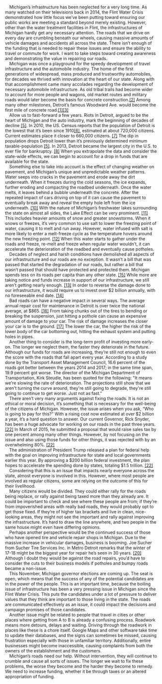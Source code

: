 &emsp;Michigan’s infrastructure has been neglected for a very long time. As many watched on their televisions back in 2014, the Flint Water Crisis demonstrated how little focus we’ve been putting toward ensuring our public works are meeting a standard beyond merely existing. However, other than the water treatment facilities in Flint, the infrastructures of Michigan hardly get any necessary attention. The roads that we drive on every day are crumbling beneath our wheels, causing massive amounts of vehicle damages and accidents all across the state. There isn’t enough of the funding that is needed to repair these issues and ensure the ability to travel or commute for work. I want to take steps toward creating awareness and demonstrating the value in repairing our roads.
<br>&emsp;Michigan was once a playground for the speedy development of travel infrastructure and the automobile industry. The home of the first generations of widespread, mass produced and trustworthy automobiles, for decades we thrived with innovation at the heart of our state. Along with that accomplishment came many accolades regarding the development of necessary automobile infrastructure. As old tribal trails had become wider to account for more people and wagons, old market routes and military roads would later become the basis for concrete construction.<a href="http://www.michiganhighways.org/history.html">[2]</a>  Among many other milestones, Detroit’s famous Woodward Ave. would become the first mile of concrete road.<a href="http://www.michiganhighways.org/historical_overview.html">[1]</a><a href="http://explorer.acpa.org/explorer/places/united-states/michigan/detroit/street/first-mile-of-concrete-pavement-woodward-avenue-detroit-mi/">[3]</a> 
<br>&emsp;Allow us to fast-forward a few years. Riots in Detroit, argued to be the heart of Michigan and the auto industry, mark the beginning of decades of decline <a href="https://www.history.com/this-day-in-history/the-12th-street-riot">[5]</a>. In 2010, the US. Census reports that the population of Detroit is the lowest that it’s been since 1910<a href="https://www.nytimes.com/2011/03/23/us/23detroit.html">[6]</a>, estimated at about 720,000 citizens. Current estimates place it closer to 660,000 citizens. <a href="http://usapopulation2018.com/population-of-detroit-2018.html">[7]</a> The dip in population drops Detroit lower than it’s previously determined minimum taxable-population <a href="https://www.history.com/this-day-in-history/the-12th-street-riot">[5]</a>. In 2013, Detroit became the largest city in the U.S. to ever file for bankruptcy. <a href="https://www.cbsnews.com/news/detroit-files-for-bankruptcy/">[8]</a> When you extrapolate the data and consider the state-wide effects, we can begin to account for a drop in funds that are available for the state.
<br>&emsp;Something else to take into account is the effect of changing weather on pavement, and Michigan’s unique and unpredictable weather patterns. Water seeps into cracks in the pavement and erode away the dirt underneath. When it freezes during the cold seasons, the ice expands, further eroding and compacting the roadbed underneath. Once the water melts, it leaves behind a bubble underneath the concrete. After the repeated impact of cars driving on top of it can cause the pavement to eventually break away and reveal the empty hole left from the ice underneath. <a href="https://www.clickondetroit.com/news/why-michigan-is-so-prone-to-potholes-and-why-repairs-seem-ineffective">[10]</a> With the nature of Michigan’s freshwater lakes surrounding the state on almost all sides, the Lake Effect can be very prominent. <a href="http://www.miseagrant.umich.edu/lessons/lessons/by-broad-concept/earth-science/lake-effect-snow/">[11]</a> This includes heavier amounts of snow and greater snowstorms. When it snows or freezes, it’s very common to use salt to lower the freezing point of water, causing it to melt and run away. However, water infused with salt is more likely to enter a melt-freeze cycle as the temperature hovers around the new freezing point. <a href="https://www.uniquepavingmaterials.com/road-salt-cause-potholes-road-deterioration/">[12]</a> When this water starts to gather under the roads and freeze, re-melt and freeze when regular water wouldn’t, it can accelerate the deterioration of the roadbed and eventually cause potholes.
<br>&emsp;Decades of neglect and harsh conditions have demolished all aspects of our infrastructure and our roads are no exception. It wasn’t a bill that was passed that started the degradation of our roads, but rather a bill that wasn’t passed that should have protected and protected them. Michigan spends less on its roads per capita than any other state. <a href="https://www.freep.com/story/news/local/michigan/2015/03/28/michigan-roads-rate-poorly/70608358/">[15]</a> While more are taking notice and funds increase in support of our infrastructure, we still aren’t getting nearly enough. <a href="http://www.michiganradio.org/post/unless-lawmakers-grow-michigans-roads-will-only-get-worse">[13]</a> In order to reverse the damage done to our infrastructure, it would require us to invest over $2 billion annually, with no foreseeable end date. <a href="https://www.bridgemi.com/special-report/michigan-needs-4b-more-year-infrastructure-how-pay-it">[14]</a>
<br>&emsp;Bad roads can have a negative impact in several ways. The average annual repair cost for maintenance in Detroit is over twice the national average, at $865. <a href="https://www.crainsdetroit.com/article/20180225/news/653811/the-price-of-potholes-bad-roads-good-news-for-tire-shops-but-millstone">[16]</a> From taking chunks out of the tires to bending or breaking the suspension, just hitting a pothole can cause an expensive amount of damage to your car. The risk of damage increases the closer your car is to the ground. <a href="https://www.yourmechanic.com/article/5-car-parts-potholes-can-damage-by-alex-leanse">[17]</a> The lower the car, the higher the risk of the lower body of the car bottoming out, hitting the exhaust system and putting holes in pipes.
<br>&emsp;Another thing to consider is the long-term profit of investing more early-on. The longer we neglect them, the faster they deteriorate in the future. Although our funds for roads are increasing, they’re still not enough to even the score with the roads that fall apart every year. According to a study done by the Transport Asset Management Council, 16.6 percent of the roads got better between the years 2014 and 2017; in the same time span, 19.9 percent got worse. The director of the Michigan Department of Transportation, Kirk Steudle, has been quoted for the following: "It means we're slowing the rate of deterioration. The projections still show that we aren't turning the curve around, they're still going to degrade, they're still going to continue to get worse. Just not as fast.”
<br>&emsp;There aren’t very many arguments against fixing the roads. It is not an ethical or moral decision, it’s something that is necessary for the well-being of the citizens of Michigan. However, the issue arises when you ask, “Who is going to pay for this?” With a rising cost now estimated at over $2 billion a year, it’s a hard question to answer. Our current Governor, Rick Snyder, has been a huge advocate for working on our roads in the past three years. <a href="https://www.mlive.com/news/index.ssf/2018/06/michigan_beyond_infrastructure_2.html">[22]</a> In March of 2015, he submitted a proposal that would raise sales tax by one percent among many other things. However, by not focusing on the issue and also using those funds for other things, it was rejected with by an overwhelming 80%. <a href="https://www.mlive.com/news/index.ssf/2018/06/michigan_beyond_infrastructure_2.html">[22]</a> 
<br>&emsp;The administration of President Trump released a plan for federal help with the goal on improving infrastructure for state and local governments earlier this year. By approving a $200 billion federal investment, the plan hopes to accelerate the spending done by states, totaling $1.5 trillion. <a href="https://www.mlive.com/news/index.ssf/2018/06/michigan_beyond_infrastructure_2.html">[22]</a>
<br>&emsp;Considering that this is an issue that impacts nearly everyone across the state, almost everyone is involved in this. However, where most people are involved as regular citizens, some are relying on the outcome of this for their livelihood. 
<br>&emsp;Many citizens would be divided. They could either rally for the roads being replace, or rally against being taxed more than they already are. It could be important to check and see where these people are from; if they’re from impoverished areas with really bad roads, they would probably opt to get those fixed. If they’re of higher tax brackets and live in clean, nice-looking areas, they might not see the important and rally against improving the infrastructure. It’s hard to draw the line anywhere, and two people in the same house might even have differing opinions.
<br>&emsp;Perhaps another perspective would be the continued success of those who have opened tire and vehicle repair shops in Michigan. Due to the massive increase in vehicular damages, business is booming. Joe Sucher from Sucher Tire Services Inc. in Metro Detroit remarks that the winter of 17-18 might be the biggest year for repair he’s seen in 30 years. <a href="https://www.crainsdetroit.com/article/20180220/news/653351/potholes-are-big-business-in-metro-detroit">[20]</a> Although I doubt they would be against the road repairs, you’d have to consider the cuts to their business models if potholes and bumpy roads became a non-issue.
<br>&emsp;This November, Michigan governor elections are coming up. The seat is open, which means that the success of any of the potential candidates are in the power of the people. This is an important time, because the boiling issue of infrastructure has been a very pressing issue in Michigan since the Flint Water Crisis. This puts the candidates under a lot of pressure to deliver values that they think are important to those living in the state. The roads are communicated effectively as an issue, it could impact the decisions and campaign promises of those candidates.
<br>&emsp;Another issue might be related to people that travel in cities or other places where getting from A to B is already a confusing process. Roadwork means more detours, delays and waiting. Driving through the roadwork in places like these is a chore itself. Google Maps and other software take time to update their databases, and the signs can sometimes be missed, causing frustration especially with those in unfamiliar territory. Additionally, entire businesses might become inaccessible, causing complaints from both the owners of the establishment and the customers.
<br>&emsp;Michigan’s roads need our help. Without intervention, they will continue to crumble and cause all sorts of issues. The longer we wait to fix these problems, the worse they become and the harder they become to remedy. We need to increase funding, whether it be through taxes or an altered appropriation of funding.